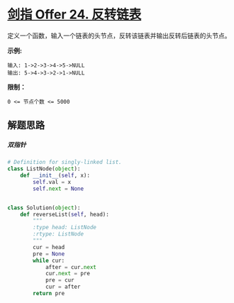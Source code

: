 
# [剑指 Offer 24. 反转链表](https://leetcode-cn.com/problems/fan-zhuan-lian-biao-lcof/) 

定义一个函数，输入一个链表的头节点，反转该链表并输出反转后链表的头节点。

**示例:**

```
输入: 1->2->3->4->5->NULL
输出: 5->4->3->2->1->NULL
```

 

**限制：**

```
0 <= 节点个数 <= 5000
```



## 解题思路

##### 双指针

```python
# Definition for singly-linked list.
class ListNode(object):
    def __init__(self, x):
        self.val = x
        self.next = None


class Solution(object):
    def reverseList(self, head):
        """
        :type head: ListNode
        :rtype: ListNode
        """
        cur = head
        pre = None
        while cur:
            after = cur.next
            cur.next = pre
            pre = cur
            cur = after
        return pre


```

